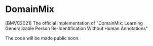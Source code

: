 # DomainMix
[BMVC2021] The official implementation of "DomainMix: Learning Generalizable Person Re-Identification Without Human Annotations"

The code will be made public soon.
